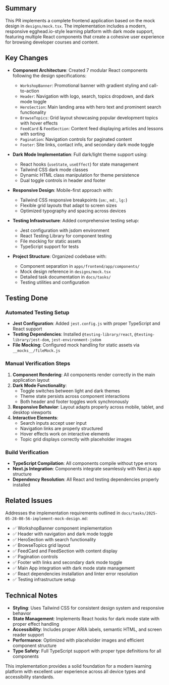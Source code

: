 ## Summary

This PR implements a complete frontend application based on the mock design in `designs/mock.tsx`. The implementation includes a modern, responsive egghead.io-style learning platform with dark mode support, featuring multiple React components that create a cohesive user experience for browsing developer courses and content.

## Key Changes

- **Component Architecture**: Created 7 modular React components following the design specifications:
  - `WorkshopBanner`: Promotional banner with gradient styling and call-to-action
  - `Header`: Navigation with logo, search, topics dropdown, and dark mode toggle
  - `HeroSection`: Main landing area with hero text and prominent search functionality
  - `BrowseTopics`: Grid layout showcasing popular development topics with hover effects
  - `FeedCard` & `FeedSection`: Content feed displaying articles and lessons with sorting
  - `Pagination`: Navigation controls for paginated content
  - `Footer`: Site links, contact info, and secondary dark mode toggle

- **Dark Mode Implementation**: Full dark/light theme support using:
  - React hooks (`useState`, `useEffect`) for state management
  - Tailwind CSS dark mode classes
  - Dynamic HTML class manipulation for theme persistence
  - Dual toggle controls in header and footer

- **Responsive Design**: Mobile-first approach with:
  - Tailwind CSS responsive breakpoints (`sm:`, `md:`, `lg:`)
  - Flexible grid layouts that adapt to screen sizes
  - Optimized typography and spacing across devices

- **Testing Infrastructure**: Added comprehensive testing setup:
  - Jest configuration with jsdom environment
  - React Testing Library for component testing
  - File mocking for static assets
  - TypeScript support for tests

- **Project Structure**: Organized codebase with:
  - Component separation in `apps/frontend/app/components/`
  - Mock design reference in `designs/mock.tsx`
  - Detailed task documentation in `docs/tasks/`
  - Testing utilities and configuration

## Testing Done

### Automated Testing Setup
- **Jest Configuration**: Added `jest.config.js` with proper TypeScript and React support
- **Testing Dependencies**: Installed `@testing-library/react`, `@testing-library/jest-dom`, `jest-environment-jsdom`
- **File Mocking**: Configured mock handling for static assets via `__mocks__/fileMock.js`

### Manual Verification Steps
1. **Component Rendering**: All components render correctly in the main application layout
2. **Dark Mode Functionality**: 
   - Toggle switches between light and dark themes
   - Theme state persists across component interactions
   - Both header and footer toggles work synchronously
3. **Responsive Behavior**: Layout adapts properly across mobile, tablet, and desktop viewports
4. **Interactive Elements**: 
   - Search inputs accept user input
   - Navigation links are properly structured
   - Hover effects work on interactive elements
   - Topic grid displays correctly with placeholder images

### Build Verification
- **TypeScript Compilation**: All components compile without type errors
- **Next.js Integration**: Components integrate seamlessly with Next.js app structure
- **Dependency Resolution**: All React and testing dependencies properly installed

## Related Issues

Addresses the implementation requirements outlined in `docs/tasks/2025-05-28-08-56-implement-mock-design.md`:
- ✅ WorkshopBanner component implementation
- ✅ Header with navigation and dark mode toggle
- ✅ HeroSection with search functionality
- ✅ BrowseTopics grid layout
- ✅ FeedCard and FeedSection with content display
- ✅ Pagination controls
- ✅ Footer with links and secondary dark mode toggle
- ✅ Main App integration with dark mode state management
- ✅ React dependencies installation and linter error resolution
- ✅ Testing infrastructure setup

## Technical Notes

- **Styling**: Uses Tailwind CSS for consistent design system and responsive behavior
- **State Management**: Implements React hooks for dark mode state with proper effect handling
- **Accessibility**: Includes proper ARIA labels, semantic HTML, and screen reader support
- **Performance**: Optimized with placeholder images and efficient component structure
- **Type Safety**: Full TypeScript support with proper type definitions for all components

This implementation provides a solid foundation for a modern learning platform with excellent user experience across all device types and accessibility standards. 